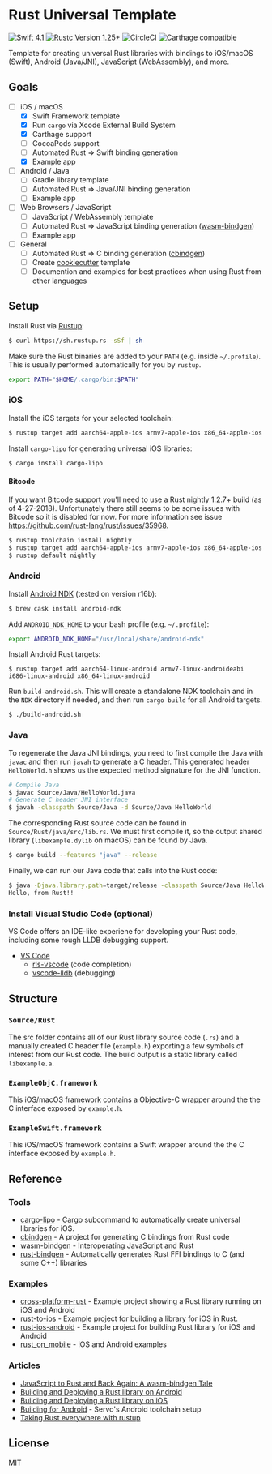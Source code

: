 # Rust Universal Template

[![Swift 4.1](https://img.shields.io/badge/Swift-4.1-orange.svg?style=flat)](https://swift.org)
[![Rustc Version 1.25+](https://img.shields.io/badge/rustc-1.25+-lightgray.svg?style=flat)](https://www.rust-lang.org/en-US/)
[![CircleCI](https://img.shields.io/circleci/project/github/Raizlabs/rust-universal-template/master.svg)](https://circleci.com/gh/Raizlabs/rust-universal-template)
[![Carthage compatible](https://img.shields.io/badge/Carthage-compatible-4BC51D.svg?style=flat)](https://github.com/Carthage/Carthage)


Template for creating universal Rust libraries with bindings to iOS/macOS (Swift), Android (Java/JNI), JavaScript (WebAssembly), and more.

## Goals

- [ ] iOS / macOS
	- [x] Swift Framework template
	- [x] Run `cargo` via Xcode External Build System
	- [x] Carthage support
	- [ ] CocoaPods support
	- [ ] Automated Rust => Swift binding generation
	- [x] Example app
- [ ] Android / Java
	- [ ] Gradle library template
	- [ ] Automated Rust => Java/JNI binding generation
	- [ ] Example app	
- [ ] Web Browsers / JavaScript
	- [ ] JavaScript / WebAssembly template
	- [ ] Automated Rust => JavaScript binding generation ([wasm-bindgen](https://github.com/rustwasm/wasm-bindgen))
	- [ ] Example app
- [ ] General
	- [ ] Automated Rust => C binding generation ([cbindgen](https://github.com/eqrion/cbindgen/))
	- [ ] Create [cookiecutter](https://github.com/audreyr/cookiecutter) template
	- [ ] Documention and examples for best practices when using Rust from other languages

## Setup

Install Rust via [Rustup](https://rustup.rs/):

```bash
$ curl https://sh.rustup.rs -sSf | sh
```

Make sure the Rust binaries are added to your `PATH` (e.g. inside `~/.profile`). This is usually performed automatically for you by `rustup`.

```bash
export PATH="$HOME/.cargo/bin:$PATH"
```

### iOS

Install the iOS targets for your selected toolchain:

```bash
$ rustup target add aarch64-apple-ios armv7-apple-ios x86_64-apple-ios i386-apple-ios
```

Install `cargo-lipo` for generating universal iOS libraries:

```bash
$ cargo install cargo-lipo
```

#### Bitcode

If you want Bitcode support you'll need to use a Rust nightly 1.2.7+ build (as of 4-27-2018). Unfortunately there still seems to be some issues with Bitcode so it is disabled for now. For more information see issue https://github.com/rust-lang/rust/issues/35968.

```bash
$ rustup toolchain install nightly
$ rustup target add aarch64-apple-ios armv7-apple-ios x86_64-apple-ios i386-apple-ios --toolchain nightly
$ rustup default nightly
```


### Android

Install [Android NDK](https://developer.android.com/ndk/) (tested on version r16b):

```bash
$ brew cask install android-ndk
```

Add `ANDROID_NDK_HOME` to your bash profile (e.g. `~/.profile`):

```bash
export ANDROID_NDK_HOME="/usr/local/share/android-ndk"
```

Install Android Rust targets:

```
$ rustup target add aarch64-linux-android armv7-linux-androideabi i686-linux-android x86_64-linux-android
```

Run `build-android.sh`. This will create a standalone NDK toolchain and in the `NDK` directory if needed, and then run `cargo build` for all Android targets.

```
$ ./build-android.sh
```

### Java

To regenerate the Java JNI bindings, you need to first compile the Java with `javac` and then run `javah` to generate a C header. This generated header `HelloWorld.h` shows us the expected method signature for the JNI function.

```bash
# Compile Java
$ javac Source/Java/HelloWorld.java
# Generate C header JNI interface
$ javah -classpath Source/Java -d Source/Java HelloWorld
```

The corresponding Rust source code can be found in `Source/Rust/java/src/lib.rs`. We must first compile it, so the output shared library (`libexample.dylib` on macOS) can be found by Java.

```bash
$ cargo build --features "java" --release
```

Finally, we can run our Java code that calls into the Rust code:

```bash
$ java -Djava.library.path=target/release -classpath Source/Java HelloWorld
Hello, from Rust!!
```

### Install Visual Studio Code (optional)

VS Code offers an IDE-like experiene for developing your Rust code, including some rough LLDB debugging support.

* [VS Code](https://code.visualstudio.com/)
  * [rls-vscode](https://github.com/rust-lang-nursery/rls-vscode) (code completion)
  * [vscode-lldb](https://github.com/vadimcn/vscode-lldb) (debugging)

## Structure

### `Source/Rust`

The src folder contains all of our Rust library source code (`.rs`) and a manually created C header file (`example.h`) exporting a few symbols of interest from our Rust code. The build output is a static library called `libexample.a`.

### `ExampleObjC.framework`

This iOS/macOS framework contains a Objective-C wrapper around the the C interface exposed by `example.h`.

### `ExampleSwift.framework`

This iOS/macOS framework contains a Swift wrapper around the the C interface exposed by `example.h`.

## Reference

### Tools

* [cargo-lipo](https://github.com/TimNN/cargo-lipo) - Cargo subcommand to automatically create universal libraries for iOS.
* [cbindgen](https://github.com/eqrion/cbindgen/) - A project for generating C bindings from Rust code
* [wasm-bindgen](https://github.com/rustwasm/wasm-bindgen) - Interoperating JavaScript and Rust
* [rust-bindgen](https://github.com/rust-lang-nursery/rust-bindgen) - Automatically generates Rust FFI bindings to C (and some C++) libraries

### Examples

* [cross-platform-rust](https://github.com/fluffyemily/cross-platform-rust) - Example project showing a Rust library running on iOS and Android
* [rust-to-ios](https://github.com/wojteklu/rust-to-ios) - Example project for building a library for iOS in Rust.
* [rust-ios-android](https://github.com/kennytm/rust-ios-android) - Example project for building Rust library for iOS and Android
* [rust_on_mobile](https://github.com/Geal/rust_on_mobile) - iOS and Android examples

### Articles

* [JavaScript to Rust and Back Again: A wasm-bindgen Tale](https://hacks.mozilla.org/2018/04/javascript-to-rust-and-back-again-a-wasm-bindgen-tale/)
* [Building and Deploying a Rust library on Android](https://mozilla.github.io/firefox-browser-architecture/experiments/2017-09-21-rust-on-android.html)
* [Building and Deploying a Rust library on iOS](https://mozilla.github.io/firefox-browser-architecture/experiments/2017-09-06-rust-on-ios.html)
* [Building for Android](https://github.com/servo/servo/wiki/Building-for-Android) - Servo's Android toolchain setup
* [Taking Rust everywhere with rustup](https://blog.rust-lang.org/2016/05/13/rustup.html)

## License

MIT
